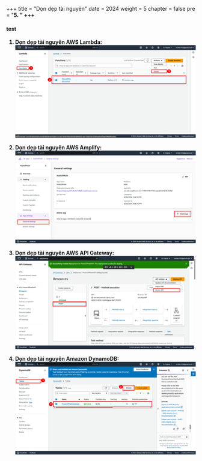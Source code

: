 +++
title = "Dọn dẹp tài nguyên"
date = 2024
weight = 5
chapter = false
pre = "<b>5. <b>"
+++

#### test
1. Dọn dẹp tài nguyên AWS Lambda:
![Find API Gateway](/images/5/1.png)

2. Dọn dẹp tài nguyên AWS Amplify:
![Find API Gateway](/images/5/2.png)

3. Dọn dẹp tài nguyên AWS API Gateway:
![Find API Gateway](/images/5/3.png)

4. Dọn dẹp tài nguyên Amazon DynamoDB:
![Find API Gateway](/images/5/4.png)
